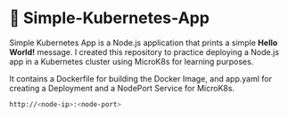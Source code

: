 # 🐥 Simple-Kubernetes-App

Simple Kubernetes App is a Node.js application that prints a simple **Hello World!** message. 
I created this repository to practice deploying a Node.js app in a Kubernetes cluster using MicroK8s for learning purposes.

It contains a Dockerfile for building the Docker Image, and app.yaml for creating a Deployment and a NodePort Service for MicroK8s.

```bash
http://<node-ip>:<node-port>
